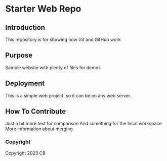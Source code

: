 # Starter Web Repo

## Introduction

This repository is for showing how Git and GitHub work

## Purpose

Sample website with plenty of files for demos

## Deployment

This is a simple web project, so it can be on any web server.

## How To Contribute 

Just a bit more text for comparison
And something for the local workspace
More information about merging

### Copyright

Copyright 2023 CB